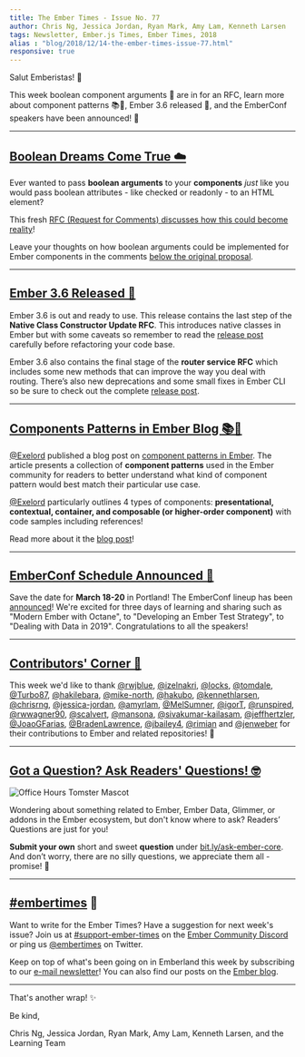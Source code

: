 ```yaml
---
title: The Ember Times - Issue No. 77
author: Chris Ng, Jessica Jordan, Ryan Mark, Amy Lam, Kenneth Larsen
tags: Newsletter, Ember.js Times, Ember Times, 2018
alias : "blog/2018/12/14-the-ember-times-issue-77.html"
responsive: true
---
```


Salut Emberistas! 🐹

This week boolean component arguments 👻 are in for an RFC, learn more about component patterns 📚🧐, Ember 3.6 released 🚀, and the EmberConf speakers have been announced! 👏

---

## [Boolean Dreams Come True ☁️](https://github.com/emberjs/rfcs/pull/407)

Ever wanted to pass **boolean arguments** to your **components** _just_ like you would pass boolean attributes - like checked or readonly - to an HTML element?

This fresh [RFC (Request for Comments) discusses how this could become reality](https://github.com/hakubo/rfcs/blob/component-boolean-arguments/text/0000-component-boolean-arguments.md)!

Leave your thoughts on how boolean arguments could be implemented for Ember components in the comments [below the original proposal](https://github.com/emberjs/rfcs/pull/407).


---

## [Ember 3.6 Released 🚀](https://emberjs.com/blog/2018/12/13/ember-3-6-released.html)
Ember 3.6 is out and ready to use. This release contains the last step of the **Native Class Constructor Update RFC**.  This introduces native classes in Ember but with some caveats so remember to read the [release post](https://emberjs.com/blog/2018/12/13/ember-3-6-released.html#toc_new-features-2) carefully before refactoring your code base.

Ember 3.6 also contains the final stage of the **router service RFC** which includes some new methods that can improve the way you deal with routing. There’s also new deprecations and some small fixes in Ember CLI so be sure to check out the complete [release post](https://emberjs.com/blog/2018/12/13/ember-3-6-released.html).

---

## [Components Patterns in Ember Blog 📚🧐](https://twitter.com/TheMacsour/status/1072088269742112768)

[@Exelord](https://github.com/Exelord) published a blog post on [component patterns in Ember](https://medium.com/macsour/components-patterns-in-ember-js-5e6fc6eea28f). The article presents a collection of **component patterns** used in the Ember community for readers to better understand what kind of component pattern would best match their particular use case.

[@Exelord](https://github.com/Exelord) particularly outlines 4 types of components: **presentational, contextual, container, and composable (or higher-order component)** with code samples including references!

Read more about it the [blog post](https://medium.com/macsour/components-patterns-in-ember-js-5e6fc6eea28f)!

---

## [EmberConf Schedule Announced 📣](https://emberconf.com/schedule.html)

Save the date for **March 18-20** in Portland! The EmberConf lineup has been [announced](https://emberconf.com/schedule.html)! We're excited for three days of learning and sharing such as "Modern Ember with Octane", to "Developing an Ember Test Strategy", to "Dealing with Data in 2019". Congratulations to all the speakers!

---


## [Contributors' Corner 👏](https://guides.emberjs.com/release/contributing/repositories/)

<p>This week we'd like to thank <a href="https://github.com/rwjblue" target="gh-user">@rwjblue</a>, <a href="https://github.com/izelnakri" target="gh-user">@izelnakri</a>, <a href="https://github.com/locks" target="gh-user">@locks</a>, <a href="https://github.com/tomdale" target="gh-user">@tomdale</a>, <a href="https://github.com/Turbo87" target="gh-user">@Turbo87</a>, <a href="https://github.com/hakilebara" target="gh-user">@hakilebara</a>, <a href="https://github.com/mike-north" target="gh-user">@mike-north</a>, <a href="https://github.com/hakubo" target="gh-user">@hakubo</a>, <a href="https://github.com/kennethlarsen" target="gh-user">@kennethlarsen</a>, <a href="https://github.com/chrisrng" target="gh-user">@chrisrng</a>, <a href="https://github.com/jessica-jordan" target="gh-user">@jessica-jordan</a>, <a href="https://github.com/amyrlam" target="gh-user">@amyrlam</a>, <a href="https://github.com/MelSumner" target="gh-user">@MelSumner</a>, <a href="https://github.com/igorT" target="gh-user">@igorT</a>, <a href="https://github.com/runspired" target="gh-user">@runspired</a>, <a href="https://github.com/rwwagner90" target="gh-user">@rwwagner90</a>, <a href="https://github.com/scalvert" target="gh-user">@scalvert</a>, <a href="https://github.com/mansona" target="gh-user">@mansona</a>, <a href="https://github.com/sivakumar-kailasam" target="gh-user">@sivakumar-kailasam</a>, <a href="https://github.com/jeffhertzler" target="gh-user">@jeffhertzler</a>, <a href="https://github.com/JoaoGFarias" target="gh-user">@JoaoGFarias</a>, <a href="https://github.com/BradenLawrence" target="gh-user">@BradenLawrence</a>, <a href="https://github.com/jbailey4" target="gh-user">@jbailey4</a>, <a href="https://github.com/rimian" target="gh-user">@rimian</a> and <a href="https://github.com/jenweber" target="gh-user">@jenweber</a>  for their contributions to Ember and related repositories! 💖</p>

---

## [Got a Question? Ask Readers' Questions! 🤓](https://docs.google.com/forms/d/e/1FAIpQLScqu7Lw_9cIkRtAiXKitgkAo4xX_pV1pdCfMJgIr6Py1V-9Og/viewform)

<div class="blog-row">
  <img class="float-right small transparent padded" alt="Office Hours Tomster Mascot" title="Readers' Questions" src="/images/tomsters/officehours.png" />

  <p>Wondering about something related to Ember, Ember Data, Glimmer, or addons in the Ember ecosystem, but don't know where to ask? Readers’ Questions are just for you!</p>

<p><strong>Submit your own</strong> short and sweet <strong>question</strong> under <a href="https://bit.ly/ask-ember-core" target="rq">bit.ly/ask-ember-core</a>. And don’t worry, there are no silly questions, we appreciate them all - promise! 🤞</p>

</div>

---

## [#embertimes](https://emberjs.com/blog/tags/newsletter.html) 📰

Want to write for the Ember Times? Have a suggestion for next week's issue? Join us at [#support-ember-times](https://discordapp.com/channels/480462759797063690/485450546887786506) on the [Ember Community Discord](https://discordapp.com/invite/zT3asNS) or ping us [@embertimes](https://twitter.com/embertimes) on Twitter.

Keep on top of what's been going on in Emberland this week by subscribing to our [e-mail newsletter](https://the-emberjs-times.ongoodbits.com/)! You can also find our posts on the [Ember blog](https://emberjs.com/blog/tags/newsletter.html).

---


That's another wrap! ✨

Be kind,

Chris Ng, Jessica Jordan, Ryan Mark, Amy Lam, Kenneth Larsen, and the Learning Team
